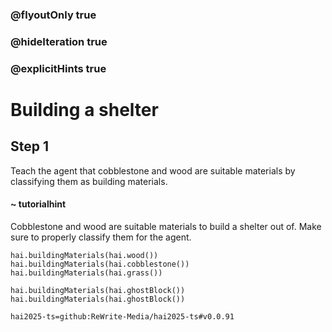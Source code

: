 ### @flyoutOnly true
### @hideIteration true
### @explicitHints true

# Building a shelter

## Step 1
Teach the agent that cobblestone and wood are suitable materials by classifying them as building materials.

#### ~ tutorialhint 
Cobblestone and wood are suitable materials to build a shelter out of. Make sure to properly classify them for the agent.

```ghost
hai.buildingMaterials(hai.wood())
hai.buildingMaterials(hai.cobblestone())
hai.buildingMaterials(hai.grass())
```
```template
hai.buildingMaterials(hai.ghostBlock())
hai.buildingMaterials(hai.ghostBlock())

```
```package
hai2025-ts=github:ReWrite-Media/hai2025-ts#v0.0.91
```
